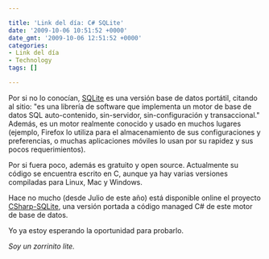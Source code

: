 ```yaml
---

title: 'Link del día: C# SQLite'
date: '2009-10-06 10:51:52 +0000'
date_gmt: '2009-10-06 12:51:52 +0000'
categories:
- Link del día
- Technology
tags: []

---
```


Por si no lo conocían, [SQLite](http://www.sqlite.org/) es una versión base de datos portátil, citando al sitio: "es una librería de software que implementa un motor de base de datos SQL auto-contenido, sin-servidor, sin-configuración y transaccional." Además, es un motor realmente conocido y usado en muchos lugares (ejemplo, Firefox lo utiliza para el almacenamiento de sus configuraciones y preferencias, o muchas aplicaciones móviles lo usan por su rapidez y sus pocos requerimientos).

Por si fuera poco, además es gratuito y open source. Actualmente su código se encuentra escrito en C, aunque ya hay varias versiones compiladas para Linux, Mac y Windows.

Hace no mucho (desde Julio de este año) está disponible online el proyecto [CSharp-SQLite](http://code.google.com/p/csharp-sqlite/), una versión portada a código managed C# de este motor de base de datos.

Yo ya estoy esperando la oportunidad para probarlo.

_Soy un zorrinito lite._
